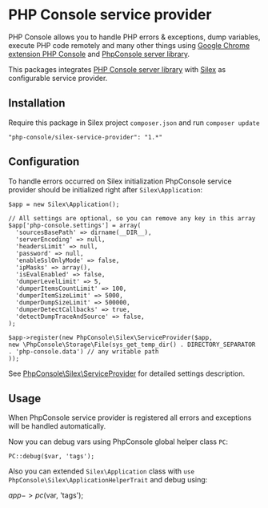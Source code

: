 # PHP Console service provider

PHP Console allows you to handle PHP errors & exceptions, dump variables, execute PHP code remotely and many other things using [Google Chrome extension PHP Console](https://chrome.google.com/webstore/detail/php-console/nfhmhhlpfleoednkpnnnkolmclajemef) and [PhpConsole server library](https://github.com/barbushin/php-console).

This packages integrates [PHP Console server library](https://github.com/barbushin/php-console) with [Silex](http://silex.sensiolabs.org) as configurable service provider.

## Installation

Require this package in Silex project `composer.json` and run `composer update`

    "php-console/silex-service-provider": "1.*"

## Configuration

To handle errors occurred on Silex initialization PhpConsole service provider should be initialized right after `Silex\Application`:

	$app = new Silex\Application();

	// All settings are optional, so you can remove any key in this array
	$app['php-console.settings'] = array(
	  'sourcesBasePath' => dirname(__DIR__),
	  'serverEncoding' => null,
	  'headersLimit' => null,
	  'password' => null,
	  'enableSslOnlyMode' => false,
	  'ipMasks' => array(),
	  'isEvalEnabled' => false,
	  'dumperLevelLimit' => 5,
	  'dumperItemsCountLimit' => 100,
	  'dumperItemSizeLimit' => 5000,
	  'dumperDumpSizeLimit' => 500000,
	  'dumperDetectCallbacks' => true,
	  'detectDumpTraceAndSource' => false,
	);

	$app->register(new PhpConsole\Silex\ServiceProvider($app,
  	new \PhpConsole\Storage\File(sys_get_temp_dir() . DIRECTORY_SEPARATOR . 'php-console.data') // any writable path
	));

See [PhpConsole\Silex\ServiceProvider](/src/PhpConsole/Silex/ServiceProvider.php) for detailed settings description.

## Usage

When PhpConsole service provider is registered all errors and exceptions will be handled automatically.

Now you can debug vars using PhpConsole global helper class `PC`:

	PC::debug($var, 'tags');

Also you can extended `Silex\Application` class with `use PhpConsole\Silex\ApplicationHelperTrait` and debug using:

$app->pc($var, 'tags');
